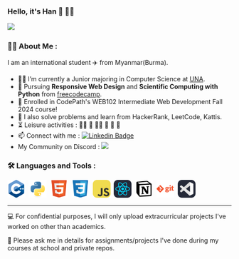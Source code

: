 <h3>  Hello, it's Han 👋 👨‍💻 </h3>
<div>
  <img src="https://media1.tenor.com/m/psQzFHIko4MAAAAd/study-anime.gif" />
</div>
<h3> 🙋‍♂️ About Me : </h3>

I am an international student  ✈️  from Myanmar(Burma).
- 👨‍🎓 I’m currently a Junior majoring in Computer Science at <a href="https://www.una.edu/">UNA</a>.
- 🌱 Pursuing **Responsive Web Design** and **Scientific Computing with Python** from <a href="https://www.freecodecamp.org/">freecodecamp</a>.
- 🌱 Enrolled in CodePath's WEB102 Intermediate Web Development Fall 2024 course!
- 🧠 I also solve problems and learn from HackerRank, LeetCode, Kattis.
- ⏳ Leisure activities : 🏋️‍♂️ 📖 🏊‍♂️ 🏸 🎸 🎱
- 📫 Connect with me : [![Linkedin Badge](https://img.shields.io/badge/-Han-blue?style=flat&logo=Linkedin&logoColor=white)](https://www.linkedin.com/in/hanhtoosatt/)
- My Community on Discord : [![](https://dcbadge.limes.pink/api/server/https://discord.gg/tqhdKj5BwQ)](https://discord.gg/tqhdKj5BwQ)
<h3> 🛠️ Languages and Tools :</h3>
<div>
  <img src="https://github.com/devicons/devicon/blob/master/icons/cplusplus/cplusplus-original.svg" title="C++" alt="C++" width="40" height="40"/>&nbsp;
  <img src="https://github.com/devicons/devicon/blob/master/icons/python/python-original.svg" title="Python" alt="Python" width="40" height="40"/>&nbsp;
  <img src="https://github.com/devicons/devicon/blob/master/icons/html5/html5-original.svg" title="HTML5" alt="HTML5" width="40" height="40"/>&nbsp;
  <img src="https://github.com/devicons/devicon/blob/master/icons/css3/css3-original.svg" title="CSS3" alt="CSS3" width="40" height="40"/>&nbsp;
  <img src="https://github.com/tandpfun/skill-icons/blob/main/icons/JavaScript.svg" title="Javascript" alt="Javascript" width="40" height="40"/>&nbsp;
  <img src="https://github.com/tandpfun/skill-icons/blob/main/icons/React-Dark.svg" title="React" alt="React" width="40" height="40"/>&nbsp;
  <img src="https://github.com/devicons/devicon/blob/master/icons/notion/notion-original.svg" title="Notion" alt="Notion" width="40" height="40"/>&nbsp;
  <img src="https://github.com/devicons/devicon/blob/master/icons/git/git-plain-wordmark.svg" title="Git" alt="Git" width="40" height="40"/>&nbsp;
  <img src="https://github.com/tandpfun/skill-icons/blob/main/icons/VSCode-Dark.svg" title="VScode" alt="VScode" width="40" height="40"/>
</div>

---

💻 For confidential purposes, I will only upload extracurricular projects I've worked on other than academics.

💬 Please ask me in details for assignments/projects I've done during my courses at school and private repos.

<br>
<div align="center">
<img src="https://komarev.com/ghpvc/?username=prodigy-han&style=plastic&color=blue" alt=""/>
</div>
